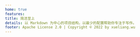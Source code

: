 ```yaml
---
home: true
features:
title: 简洁至上
details: 以 Markdown 为中心的项目结构，以最少的配置帮助你专注于写作。
footer: Apache License 2.0 | Copyright © 2022 by xueliang.wu
---
```

